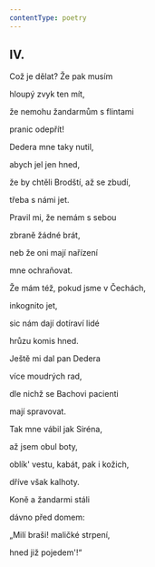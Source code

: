 ```yaml
---
contentType: poetry
---
```


<section>

## IV.  

Což je dělat? Že pak musím  

hloupý zvyk ten mít,

že nemohu žandarmům s flintami

pranic odepřít!

</section>

<section>

Dedera mne taky nutil,

abych jel jen hned,

že by chtěli Brodští, až se zbudí,

třeba s námi jet.

</section>

<section>

Pravil mi, že nemám s sebou

zbraně žádné brát,

neb že oni mají nařízení

mne ochraňovat.

</section>

<section>

Že mám též, pokud jsme v Čechách,

inkognito jet, 

sic nám dají dotíraví lidé

hrůzu komis hned.

</section>

<section>

Ještě mi dal pan Dedera

více moudrých rad,

dle nichž se Bachovi pacienti

mají spravovat.

</section>

<section>

Tak mne vábil jak Siréna,

až jsem obul boty,

oblík' vestu, kabát, pak i kožich,

dříve však kalhoty.

</section>

<section>

Koně a žandarmi stáli

dávno před domem:

„Milí braši! maličké strpení,

hned již pojedem'!“

</section>
